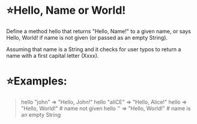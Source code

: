 # :star:Hello, Name or World!

Define a method hello that returns "Hello, Name!" to a given name, or says Hello, World! if name is not given (or passed as an empty String).

Assuming that name is a String and it checks for user typos to return a name with a first capital letter (Xxxx).


# :star:Examples:


> hello "john"   => "Hello, John!"
> hello "aliCE"  => "Hello, Alice!"
> hello          => "Hello, World!" # name not given
> hello ''       => "Hello, World!" # name is an empty String